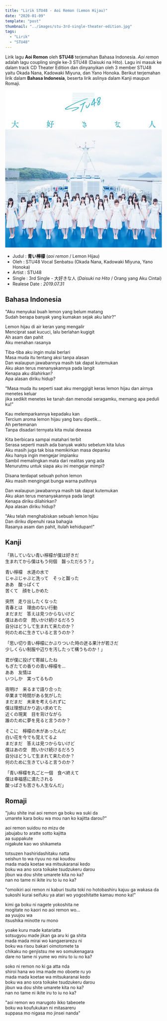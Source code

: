 ```yaml
---
title: "Lirik STU48 - Aoi Remon (Lemon Hijau)"
date: "2020-01-09"
template: "post"
thumbnail: "../images/stu-3rd-single-theater-edition.jpg"
tags:
  - "Lirik"
  - "STU48"
---
```


Lirik lagu **Aoi Remon** oleh **STU48** terjemahan Bahasa Indonesia. _Aoi remon_ adalah lagu coupling single ke-3 STU48 (Daisuki na Hito). Lagu ini masuk ke dalam track CD Theater Edition dan dinyanyikan oleh 3 member STU48 yaitu Okada Nana, Kadowaki Miyuna, dan Yano Honoka. Berikut terjemahan lirik dalam **Bahasa Indonesia**, beserta lirik aslinya dalam Kanji maupun Romaji.

<div className="cdcover">
    <img src="../images/stu-3rd-single-theater-edition.jpg" alt="STU48 3rd Single Theater Edition"/>
</div>

- Judul : **青い檸檬** (_aoi remon_ / Lemon Hijau)
- Oleh : STU48 Vocal Senbatsu (Okada Nana, Kadowaki Miyuna, Yano Honoka)
- Artist : STU48
- Single : 3rd Single - 大好きな人 (_Daisuki na Hito_ / Orang yang Aku Cintai)
- Realese Date : _2019.07.31_

## Bahasa Indonesia

"Aku menyukai buah lemon yang belum matang<br/>
Sudah berapa banyak yang kumakan sejak aku lahir?"<br/>

Lemon hijau di air keran yang mengalir<br/>
Menciprat saat kucuci, lalu berlahan kugigit<br/>
Ah asam dan pahit<br/>
Aku menahan rasanya<br/>

Tiba-tiba aku ingin mulai berlari<br/>
Masa muda itu tentang aksi tanpa alasan<br/>
Dan walaupun jawabannya masih tak dapat kutemukan<br/>
Aku akan terus menanyakannya pada langit<br/>
Kenapa aku dilahirkan?<br/>
Apa alasan diriku hidup?<br/>

"Masa muda itu seperti saat aku menggigit keras lemon hijau dan airnya menetes keluar<br/>
jika sedikit menetes ke tanah dan menodai seragamku, memang apa peduli ku!”<br/>

Kau melemparkannya kepadaku kan<br/>
Tercium aroma lemon hijau yang baru dipetik...<br/>
Ah pertemanan<br/>
Tanpa disadari ternyata kita mulai dewasa<br/>

Kita berbicara sampai matahari terbit<br/>
Serasa seperti masih ada banyak waktu sebelum kita lulus<br/>
Aku masih juga tak bisa memikirkan masa depanku<br/>
Aku hanya ingin mengejar impianku<br/>
Sambil memalingkan mata dari realitas yang ada<br/>
Menurutmu untuk siapa aku ini mengejar mimpi?<br/>

Disana terdapat sebuah pohon lemon<br/>
Aku masih mengingat bunga warna putihnya<br/>

Dan walaupun jawabannya masih tak dapat kutemukan<br/>
Aku akan terus menanyakannya pada langit<br/>
Kenapa diriku dilahirkan?<br/>
Apa alasan diriku hidup?<br/>

"Aku telah menghabiskan sebuah lemon hijau<br/>
Dan diriku dipenuhi rasa bahagia<br/>
Rasanya asam dan pahit, itulah kehidupan!"<br/>

## Kanji

「熟していない青い檸檬が僕は好きだ<br/>
生まれてから僕はもう何個　齧っただろう？」

青い檸檬　水道の水で<br/>
じゃぶじゃぶと洗って　そっと齧った<br/>
ああ　酸っぱくて<br/>
苦くて　顔をしかめた<br/>

突然　走り出したくなった<br/>
青春とは　理由のない行動<br/>
まだまだ　答えは見つからないけど<br/>
僕はあの空　問いかけ続けるだろう<br/>
自分はどうして生まれて来たのか？<br/>
何のために生きていると言うのか？<br/>

「思い切り青い檸檬にかぶりついた時の迸る果汁が若さだ<br/>
少しくらい制服や辺りを汚したって構うものか！」<br/>

君が僕に投げて寄越したね<br/>
もぎたての香りの青い檸檬を…<br/>
ああ　友情は<br/>
いつしか　実ってるもの<br/>

夜明け　来るまで語り合った<br/>
卒業まで時間がある気がした<br/>
まだまだ　未来を考えられずに<br/>
僕は理想ばかり追い求めてた<br/>
近くの現実　目を背けながら<br/>
誰のために夢を見ると言うのか？<br/>

そこに　檸檬の木があったんだ<br/>
白い花を今でも覚えてるよ<br/>
まだまだ　答えは見つからないけど<br/>
僕はあの空　問いかけ続けるだろう<br/>
自分はどうして生まれて来たのか？<br/>
何のために生きていると言うのか？<br/>

「青い檸檬を丸ごと一個　食べ終えて<br/>
僕は幸福感に満たされる<br/>
酸っぱさも苦さも人生なんだ」<br/>

## Romaji

"juku shite inai aoi remon ga boku wa suki da<br/>
umarete kara boku wa mou nan ko kajitta darou?"<br/>

aoi remon suidou no mizu de<br/>
jabujabu to aratte sotto kajitta<br/>
aa suppakute<br/>
nigakute kao wo shikameta<br/>

totsuzen hashiridashitaku natta<br/>
seishun to wa riyuu no nai koudou<br/>
mada mada koetae wa mitsukaranai kedo<br/>
boku wa ano sora toikake tsudzukeru darou<br/>
jibun wa dou shite umarete kita no ka?<br/>
nan no tame ni ikite iru to iu no ka?<br/>

"omoikiri aoi remon ni kaburi tsuita toki no hotobashiru kajuu ga wakasa da<br/>
sukoshi kurai seifuku ya atari wo yogoshitatte kamau mono ka!"<br/>

kimi ga boku ni nagete yokoshita ne<br/>
mogitate no kaori no aoi remon wo...<br/>
aa yuujou wa<br/>
itsushika minotte ru mono<br/>

yoake kuru made katariatta<br/>
sotsugyou made jikan ga aru ki ga shita<br/>
mada mada mirai wo kangaerarezu ni<br/>
boku wa risou bakari oimotomete ta<br/>
chikaku no genjistsu me wo somukenagara<br/>
dare no tame ni yume wo miru to iu no ka?<br/>

soko ni remon no ki ga atta nda<br/>
shiroi hana wo ima made mo oboete ru yo<br/>
mada mada koetae wa mitsukaranai kedo<br/>
boku wa ano sora toikake tsudzukeru darou<br/>
jibun wa dou shite umarete kita no ka?<br/>
nan no tame ni ikite iru to iu no ka?<br/>

"aoi remon wo marugoto ikko tabeoete<br/>
boku wa koufukukan ni mitasareru<br/>
suppasa mo nigasa mo jinsei nanda"<br/>

